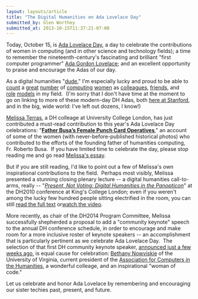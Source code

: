 ```yaml
---
layout: layouts/article
title: "The Digital Humanities on Ada Lovelace Day"
submitted_by: Glen Worthey
submitted_at: 2013-10-15T11:37:21-07:00
---
```


Today, October 15, is [Ada Lovelace Day](http://findingada.com/about/), a day to celebrate the contributions of women in computing (and in other science and technology fields); a time to remember the nineteenth-century's fascinating and brilliant "first computer programmer" [Ada Gordon Lovelace](http://findingada.com/about/who-was-ada/); and an excellent opportunity to praise and encourage the Adas of our day.  


As a digital humanities "[dude](http://ach.org/2013/07/18/o-dh-pioneers-at-the-agm-in-nebraska/)," I'm especially lucky and proud to be able to [count](http://www.linguabrarian.com/) a [great](http://nowviskie.org/) [number](http://www.ibiblio.org/bess/) of [computing](http://juliaflanders.wordpress.com/about/) [women](http://www.quinndombrowski.com/) as [colleagues](http://4humanities.org/2012/06/redhd-interview-isabel-galina/), [friends](http://www.cultureplex.ca/people/elika-ortega/), and [role](http://clairewarwick.blogspot.com/) [models](http://nowviskie.org/2011/ada-lovelace-day-susan-hockey/) in my field.  (I'm sorry that I don't have time at the moment to go on linking to more of these modern-day DH Adas, both [here at Stanford](/people), and in the big, wide world: I've left out dozens, I know!)


[Melissa Terras](http://melissaterras.blogspot.com/), a DH colleage at University College London, has just contributed a must-read contribution to this year's Ada Lovelace Day celebrations: "**[Father Busa’s Female Punch Card Operatives](http://melissaterras.blogspot.com/2013/10/for-ada-lovelace-day-father-busas.html)**," an account of some of the women (with never-before-published historical photos) who contributed to the efforts of the founding father of humanities computing, Fr. Roberto Busa.  If you have limited time to celebrate the day, please stop reading me and go read [Melissa's essay](http://melissaterras.blogspot.com/2013/10/for-ada-lovelace-day-father-busas.html).


But if you are still reading, I'd like to point out a few of Melissa's own inspirational contributions to the field.  Perhaps most visibly, Melissa presented a stunning closing plenary lecture -- a digital humanities call-to-arms, really -- "[*Present, Not Voting: Digital Humanities in the Panopticon*](http://melissaterras.blogspot.com/2010/07/dh2010-plenary-present-not-voting.html)" at the DH2010 conference at King's College London; even if you weren't among the lucky few hundred people sitting electrified in the room, you can still [read the full text](http://melissaterras.blogspot.com/2010/07/dh2010-plenary-present-not-voting.html) or[watch the video](http://www.arts-humanities.net/video/dh2010_keynote_melissa_terras_present_not_voting_digital_humanities_panopticon).


More recently, as chair of the DH2014 Program Committee, Melissa successfully shepherded a proposal to add a "community keynote" speech to the annual DH conference schedule, in order to encourage and make room for a more inclusive roster of keynote speakers -- an accomplishment that is particularly pertinent as we celebrate Ada Lovelace Day.  The selection of that first DH community keynote speaker, [announced just a few weeks ago](http://dh2014.org/2013/09/26/a-fourth-plenary-lecture-bethany-nowviskie/), is equal cause for celebration: [Bethany Nowviskie](http://nowviskie.org/bio/) of the University of Virginia, current president of the [Association for Computers in the Humanities](http://ach.org/about-ach/officers/), a wonderful colleage, and an inspirational "woman of code." 


Let us celebrate and honor Ada Lovelace by remembering and encouraging our sister techies past, present, and future.


 